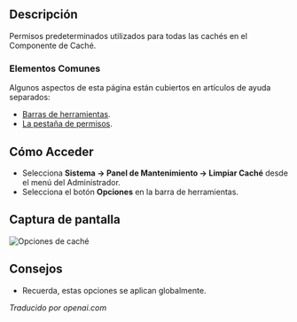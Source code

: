 <!-- Filename: Help4.x:Cache:_Options  / Display title: Cache : Options -->

## Descripción

Permisos predeterminados utilizados para todas las cachés en el Componente de Caché.

### Elementos Comunes

Algunos aspectos de esta página están cubiertos en artículos de ayuda separados:

* [Barras de herramientas](jdocmanual?article=help/common-elements/toolbars).
* [La pestaña de permisos](jdocmanual?article=help/common-elements/edit-permissions).

## Cómo Acceder

- Selecciona **Sistema → Panel de Mantenimiento → Limpiar Caché** desde el menú del Administrador.
- Selecciona el botón **Opciones** en la barra de herramientas.

## Captura de pantalla

![Opciones de caché](../../../es/images/maintenance/cache-options.png)

## Consejos

- Recuerda, estas opciones se aplican globalmente.

*Traducido por openai.com*

